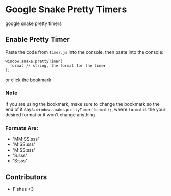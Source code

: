 # Google Snake Pretty Timers
google snake pretty timers


## Enable Pretty Timer
Paste the code from `timer.js` into the console, then
paste into the console:
```
window.snake.prettyTimer(
  format // string, the format for the timer
);
```
or click the bookmark

### Note
If you are using the bookmark, make sure to change the bookmark so the end of it says:
`window.snake.prettyTimer(format);`,
where `format` is the your desired format
or it won't change anything

### Formats Are:
- 'MM:SS.sss'
- 'M:SS.sss'
- 'M:SS:sss'
- 'S.sss'
- 'S:sss'

## Contributors
* Fishes <3
